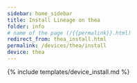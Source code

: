 ```yaml
---
sidebar: home_sidebar
title: Install Lineage on thea
folder: info
# name of the page (/{{permalink}}.html)
redirect_from: thea_install.html
permalink: /devices/thea/install
device: thea
---
```

{% include templates/device_install.md %}
